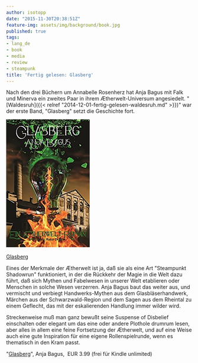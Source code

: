 ```yaml
---
author: isotopp
date: "2015-11-30T20:38:51Z"
feature-img: assets/img/background/book.jpg
published: true
tags:
- lang_de
- book
- media
- review
- steampunk
title: 'Fertig gelesen: Glasberg'
---
```

Nach den drei Büchern um Annabelle Rosenherz hat Anja Bagus mit Falk und Minerva ein zweites Paar in ihrem Ætherwelt-Universum angesiedelt. "[Waldesruh]({{< relref "2014-12-01-fertig-gelesen-waldesruh.md" >}})" war der erste Band, "Glasberg" setzt die Geschichte fort.

[![](/uploads/2015/11/glasberg.jpg)](https://www.amazon.de/dp/B00X3LK2JW)

[Glasberg](https://www.amazon.de/dp/B00X3LK2JW)

Eines der Merkmale der Ætherwelt ist ja, daß sie als eine Art "Steampunkt Shadowrun" funktioniert, in der die Rückkehr der Magie in die Welt dazu führt, daß sich Mythen und Fabelwesen in unserer Welt etablieren oder Menschen in solche Wesen verzerren. Anja Bagus baut das weiter aus, und vermischt und verbiegt Handwerks-Mythen aus dem Glasbläserhandwerk, Märchen aus der Schwarzwald-Region und dem Sagen aus dem Rheintal zu einem Geflecht, das mit der eskalierenden Handlung immer wilder wird.

Streckenweise muß man ganz bewußt seine Suspense of Disbelief einschalten oder elegant um das eine oder andere Plothole drumrum lesen, aber alles in allem eine feine Fortsetzung der Ætherwelt, und auf eine Weise auch eine gute Inspiration für eine eigene Rollenspielrunde, wenn es thematisch in den Kram passt.

"[Glasberg](https://www.amazon.de/dp/B00X3LK2JW)", Anja Bagus,  EUR 3.99 (frei für Kindle unlimited)
